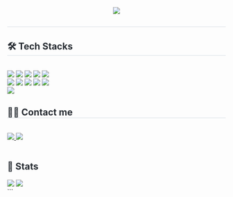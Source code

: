 <div align= "center">
   <img src="https://capsule-render.vercel.app/api?type=transparent&color=gradient&height=120&text=Farmer's%20Code%20Farm&animation=fadeIn&fontColor=9edb1a&fontSize=60" />
   </div>
   <div style="text-align: left;"> 
   <h2 style="border-bottom: 1px solid #d8dee4; color: #282d33;">  </h2>  
   <div style="font-weight: 700; font-size: 15px; text-align: left; color: #282d33;">  </div> 
   </div>
   <div style="text-align: left;">
   <h2 style="border-bottom: 1px solid #d8dee4; color: #282d33;"> 🛠️ Tech Stacks </h2> <br> 
   <div style="margin: ; text-align: left;" "text-align: left;"> <img src="https://img.shields.io/badge/Tensorflow-FF6F00?style=for-the-badge&logo=Tensorflow&logoColor=white">
         <img src="https://img.shields.io/badge/MySQL-4479A1?style=for-the-badge&logo=MySQL&logoColor=white">
         <img src="https://img.shields.io/badge/Bootstrap-7952B3?style=for-the-badge&logo=Bootstrap&logoColor=white">
         <img src="https://img.shields.io/badge/Django-092E20?style=for-the-badge&logo=Django&logoColor=white">
         <img src="https://img.shields.io/badge/Git-F05032?style=for-the-badge&logo=Git&logoColor=white">
         <br/><img src="https://img.shields.io/badge/Github-181717?style=for-the-badge&logo=Github&logoColor=white">
         <img src="https://img.shields.io/badge/Python-3776AB?style=for-the-badge&logo=Python&logoColor=white">
         <img src="https://img.shields.io/badge/PyTorch-EE4C2C?style=for-the-badge&logo=PyTorch&logoColor=white">
         <img src="https://img.shields.io/badge/Flask-000000?style=for-the-badge&logo=Flask&logoColor=white">
         <img src="https://img.shields.io/badge/Amazon S3-569A31?style=for-the-badge&logo=Amazon S3&logoColor=white">
         <br/><img src="https://img.shields.io/badge/Linux-FCC624?style=for-the-badge&logo=Linux&logoColor=white">
         </div>
   </div>
   <div style="text-align: left;">
   <h2 style="border-bottom: 1px solid #d8dee4; color: #282d33;"> 🧑‍💻 Contact me </h2> <br> 
   <div style="text-align: left;"> <a href=https://velog.io/@hktysh/posts> <img src="https://img.shields.io/badge/Velog-20C997?style=for-the-badge&logo=Velog&logoColor=white&link=https://velog.io/@hktysh/posts"> </a>
        <a href=mailto:hktysh@nextrunners.co.kr> <img src="https://img.shields.io/badge/Gmail-EA4335?style=for-the-badge&logo=Gmail&logoColor=white&link=mailto:hktysh@nextrunners.co.kr"> </a>
         </div>  <br> 
   <div style="text-align: left;">  </div> 
   </div>
   <div style="text-align: left;"> 
   <h2 style="border-bottom: 1px solid #; color: #282d33;"> 🏅 Stats </h2> 
       <div style="text-align: left;"> 
             <img src="https://github-readme-stats.vercel.app/api/top-langs/?username=domain0099&layout=compact&hide=javascript,css,scss&langs_count=8"/>
<img src=https://github-readme-stats.vercel.app/api?username=domain0099&show_icons=true
         /> </div> 
   </div>
```
